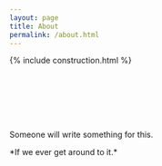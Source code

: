 ```yaml
---
layout: page
title: About
permalink: /about.html
---
```



{% include construction.html %}

<p style="padding-top: 100px;">
  Someone will write something for this.
</p>
*If we ever get around to it.*
